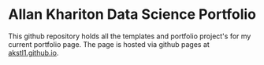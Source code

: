 # Allan Khariton Data Science Portfolio

This github repository holds all the templates and portfolio project's for my current portfolio page. The page is hosted via github pages at <a href="akstl1.github.com">akstl1.github.io<a/>.
